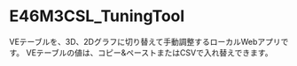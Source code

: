 # E46M3CSL_TuningTool

VEテーブルを、3D、2Dグラフに切り替えて手動調整するローカルWebアプリです。
VEテーブルの値は、コピー&ペーストまたはCSVで入れ替えできます。
